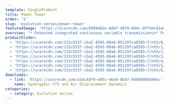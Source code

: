 ```yaml
---
template: SingleProduct
title: Power Tower
order: '1'
slug: 'evolution-series/power-tower'
featuredImage: 'https://ucarecdn.com/6999482e-b8bf-4879-b94c-0f7d4c81e013/'
overview: "* Patented integrated continuous variable transmission\n* Potential power range of up to one million watts at\n* 150 step cycles per minute\n* Automatic range of movement variability up to 65cm\n\nMultiple operational modes, including, but not limited to:\n\n* Total body climbing\n* Lower body climbing/stepping (supported and unsupported)\n* Upper body ‘hang pull’ and ‘push press’\n* Upper body reciprocal and/or single arm ‘hang pull’ and ‘push press’\n* Lower body reciprocal and/or one arm supported chest press and row\n* Reciprocal calf press\n* Deadlift and pushdown\n\nDIMENSIONS\r\n\n• 2400 H x 1250 W x 900 L (mm)"
productSlider:
  - 'https://ucarecdn.com/133c5537-cba2-4593-88a6-05119fca8585~7/nth/0/'
  - 'https://ucarecdn.com/133c5537-cba2-4593-88a6-05119fca8585~7/nth/1/'
  - 'https://ucarecdn.com/133c5537-cba2-4593-88a6-05119fca8585~7/nth/2/'
  - 'https://ucarecdn.com/133c5537-cba2-4593-88a6-05119fca8585~7/nth/3/'
  - 'https://ucarecdn.com/133c5537-cba2-4593-88a6-05119fca8585~7/nth/4/'
  - 'https://ucarecdn.com/133c5537-cba2-4593-88a6-05119fca8585~7/nth/5/'
  - 'https://ucarecdn.com/133c5537-cba2-4593-88a6-05119fca8585~7/nth/6/'
downloads:
  - link: 'https://ucarecdn.com/a16c4d70-e85c-46a9-8b47-846600b8d40e/'
    name: SynergyAir CTV and Air Displacement Dynamics
categories:
  - category: Evolution Series
---
```

